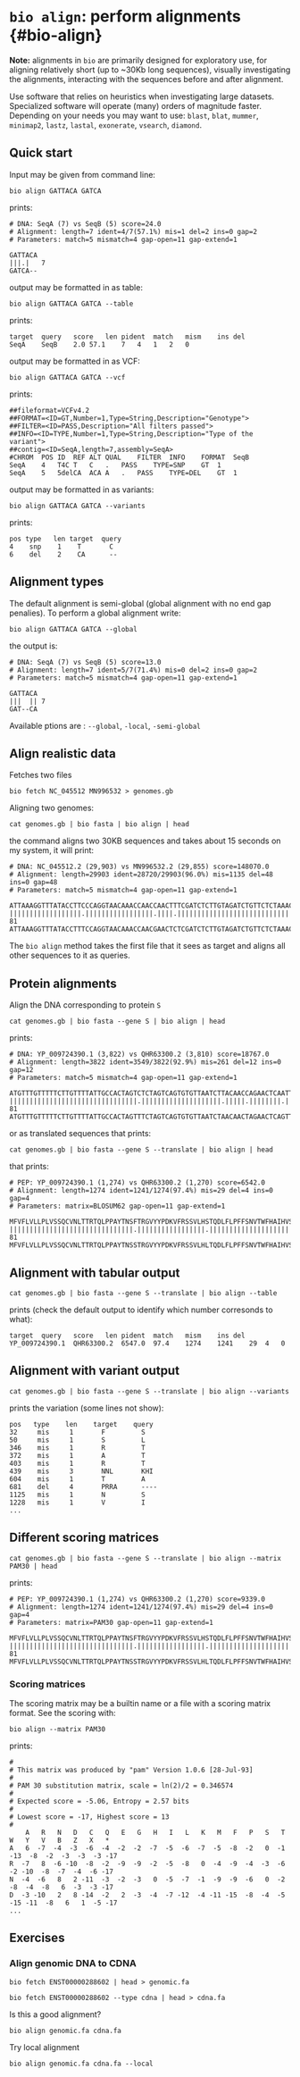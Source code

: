 # `bio align`: perform alignments {#bio-align}

**Note:** alignments in `bio` are primarily designed for exploratory use, for aligning relatively short (up to ~30Kb long sequences), visually investigating the alignments, interacting with the sequences before and after alignment.

Use software that relies on heuristics when investigating large datasets. Specialized software will operate (many) orders of magnitude faster. Depending on your needs you may want to use: `blast`, `blat`, `mummer`, `minimap2`, `lastz`, `lastal`, `exonerate`, `vsearch`, `diamond`.


## Quick start

Input may be given from command line:

    bio align GATTACA GATCA

prints:

    # DNA: SeqA (7) vs SeqB (5) score=24.0
    # Alignment: length=7 ident=4/7(57.1%) mis=1 del=2 ins=0 gap=2
    # Parameters: match=5 mismatch=4 gap-open=11 gap-extend=1

    GATTACA
    |||.|   7
    GATCA--

output may be formatted in as table:

    bio align GATTACA GATCA --table

prints:

    target	query	score	len	pident	match	mism	ins	del
    SeqA	SeqB	2.0	57.1	7	4	1	2	0

output may be formatted in as VCF:

    bio align GATTACA GATCA --vcf

prints:


    ##fileformat=VCFv4.2
    ##FORMAT=<ID=GT,Number=1,Type=String,Description="Genotype">
    ##FILTER=<ID=PASS,Description="All filters passed">
    ##INFO=<ID=TYPE,Number=1,Type=String,Description="Type of the variant">
    ##contig=<ID=SeqA,length=7,assembly=SeqA>
    #CHROM	POS	ID	REF	ALT	QUAL	FILTER	INFO	FORMAT	SeqB
    SeqA	4	T4C	T	C	.	PASS	TYPE=SNP	GT	1
    SeqA	5	5delCA	ACA	A	.	PASS	TYPE=DEL	GT	1

output may be formatted in as variants:

    bio align GATTACA GATCA --variants

prints:

    pos type   len target  query
    4    snp    1    T       C
    6    del    2    CA      --

## Alignment types

The default alignment is semi-global (global alignment with no end gap penalies). To perform a global alignment write:

    bio align GATTACA GATCA --global

the output is:

    # DNA: SeqA (7) vs SeqB (5) score=13.0
    # Alignment: length=7 ident=5/7(71.4%) mis=0 del=2 ins=0 gap=2
    # Parameters: match=5 mismatch=4 gap-open=11 gap-extend=1

    GATTACA
    |||  || 7
    GAT--CA

Available ptions are : `--global`, `-local`, `-semi-global`

## Align realistic data

Fetches two files

    bio fetch NC_045512 MN996532 > genomes.gb

Aligning two genomes:

    cat genomes.gb | bio fasta | bio align | head

the command aligns two 30KB sequences and takes about 15 seconds on my system, it will print:

    # DNA: NC_045512.2 (29,903) vs MN996532.2 (29,855) score=148070.0
    # Alignment: length=29903 ident=28720/29903(96.0%) mis=1135 del=48 ins=0 gap=48
    # Parameters: match=5 mismatch=4 gap-open=11 gap-extend=1

    ATTAAAGGTTTATACCTTCCCAGGTAACAAACCAACCAACTTTCGATCTCTTGTAGATCTGTTCTCTAAACGAACTTTAAA
    ||||||||||||||||||.|||||||||||||||||.||||.||||||||||||||||||||||||||||||||||||||| 81
    ATTAAAGGTTTATACCTTTCCAGGTAACAAACCAACGAACTCTCGATCTCTTGTAGATCTGTTCTCTAAACGAACTTTAAA

The `bio align` method takes the first file that it sees as target and aligns all other sequences to it as queries.

## Protein alignments

Align the DNA corresponding to protein `S`

    cat genomes.gb | bio fasta --gene S | bio align | head

prints:

    # DNA: YP_009724390.1 (3,822) vs QHR63300.2 (3,810) score=18767.0
    # Alignment: length=3822 ident=3549/3822(92.9%) mis=261 del=12 ins=0 gap=12
    # Parameters: match=5 mismatch=4 gap-open=11 gap-extend=1

    ATGTTTGTTTTTCTTGTTTTATTGCCACTAGTCTCTAGTCAGTGTGTTAATCTTACAACCAGAACTCAATTACCCCCTGCA
    ||||||||||||||||||||||||||||||||.||||||||||||||||||||.|||||.||||||||.|||||.|||||| 81
    ATGTTTGTTTTTCTTGTTTTATTGCCACTAGTTTCTAGTCAGTGTGTTAATCTAACAACTAGAACTCAGTTACCTCCTGCA

or as translated sequences that prints:

    cat genomes.gb | bio fasta --gene S --translate | bio align | head

that prints:

    # PEP: YP_009724390.1 (1,274) vs QHR63300.2 (1,270) score=6542.0
    # Alignment: length=1274 ident=1241/1274(97.4%) mis=29 del=4 ins=0 gap=4
    # Parameters: matrix=BLOSUM62 gap-open=11 gap-extend=1

    MFVFLVLLPLVSSQCVNLTTRTQLPPAYTNSFTRGVYYPDKVFRSSVLHSTQDLFLPFFSNVTWFHAIHVSGTNGTKRFDN
    |||||||||||||||||||||||||||||||.|||||||||||||||||.|||||||||||||||||||||||||.||||| 81
    MFVFLVLLPLVSSQCVNLTTRTQLPPAYTNSSTRGVYYPDKVFRSSVLHLTQDLFLPFFSNVTWFHAIHVSGTNGIKRFDN

## Alignment with tabular output

    cat genomes.gb | bio fasta --gene S --translate | bio align --table

prints (check the default output to identify which number corresonds to what):

    target	query	score	len	pident	match	mism	ins	del
    YP_009724390.1	QHR63300.2	6547.0	97.4	1274	1241	29	4	0

## Alignment with variant output

    cat genomes.gb | bio fasta --gene S --translate | bio align --variants

prints the variation (some lines not show):

    pos   type    len    target    query
    32     mis     1       F         S
    50     mis     1       S         L
    346    mis     1       R         T
    372    mis     1       A         T
    403    mis     1       R         T
    439    mis     3       NNL       KHI
    604    mis     1       T         A
    681    del     4       PRRA      ----
    1125   mis     1       N         S
    1228   mis     1       V         I
    ...


## Different scoring matrices

    cat genomes.gb | bio fasta --gene S --translate | bio align --matrix PAM30 | head

prints:

    # PEP: YP_009724390.1 (1,274) vs QHR63300.2 (1,270) score=9339.0
    # Alignment: length=1274 ident=1241/1274(97.4%) mis=29 del=4 ins=0 gap=4
    # Parameters: matrix=PAM30 gap-open=11 gap-extend=1

    MFVFLVLLPLVSSQCVNLTTRTQLPPAYTNSFTRGVYYPDKVFRSSVLHSTQDLFLPFFSNVTWFHAIHVSGTNGTKRFDN
    |||||||||||||||||||||||||||||||.|||||||||||||||||.|||||||||||||||||||||||||.||||| 81
    MFVFLVLLPLVSSQCVNLTTRTQLPPAYTNSSTRGVYYPDKVFRSSVLHLTQDLFLPFFSNVTWFHAIHVSGTNGIKRFDN


### Scoring matrices

The scoring matrix may be a builtin name or a file with a scoring matrix format. See the scoring with:

    bio align --matrix PAM30

prints:

    #
    # This matrix was produced by "pam" Version 1.0.6 [28-Jul-93]
    #
    # PAM 30 substitution matrix, scale = ln(2)/2 = 0.346574
    #
    # Expected score = -5.06, Entropy = 2.57 bits
    #
    # Lowest score = -17, Highest score = 13
    #
        A   R   N   D   C   Q   E   G   H   I   L   K   M   F   P   S   T   W   Y   V   B   Z   X   *
    A   6  -7  -4  -3  -6  -4  -2  -2  -7  -5  -6  -7  -5  -8  -2   0  -1 -13  -8  -2  -3  -3  -3 -17
    R  -7   8  -6 -10  -8  -2  -9  -9  -2  -5  -8   0  -4  -9  -4  -3  -6  -2 -10  -8  -7  -4  -6 -17
    N  -4  -6   8   2 -11  -3  -2  -3   0  -5  -7  -1  -9  -9  -6   0  -2  -8  -4  -8   6  -3  -3 -17
    D  -3 -10   2   8 -14  -2   2  -3  -4  -7 -12  -4 -11 -15  -8  -4  -5 -15 -11  -8   6   1  -5 -17
    ...

## Exercises

### Align genomic DNA to CDNA

    bio fetch ENST00000288602 | head > genomic.fa

    bio fetch ENST00000288602 --type cdna | head > cdna.fa

Is this a good alignment?

    bio align genomic.fa cdna.fa

Try local alignment

    bio align genomic.fa cdna.fa --local
